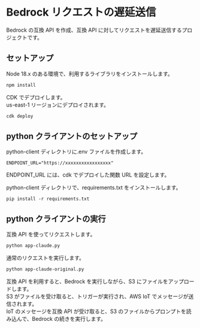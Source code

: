# Bedrock リクエストの遅延送信

Bedrock の互換 API を作成、互換 API に対してリクエストを遅延送信するプロジェクトです。

## セットアップ

Node 18.x のある環境で、利用するライブラリをインストールします。

```bash
npm install
```

CDK でデプロイします。  
us-east-1 リージョンにデプロイされます。

```bash
cdk deploy
```

## python クライアントのセットアップ

python-client ディレクトリに.env ファイルを作成します。

```text
ENDPOINT_URL="https://xxxxxxxxxxxxxxxxx"
```

ENDPOINT_URL には、cdk でデプロイした関数 URL を設定します。

python-client ディレクトリで、requirements.txt をインストールします。

```
pip install -r requirements.txt
```

## python クライアントの実行

互換 API を使ってリクエストします。

```bash
python app-claude.py
```

通常のリクエストを実行します。

```bash
python app-claude-original.py
```

互換 API を利用すると、Bedrock を実行しながら、S3 にファイルをアップロードします。  
S3 がファイルを受け取ると、トリガーが実行され、AWS IoT でメッセージが送信されます。  
IoT のメッセージを互換 API が受け取ると、S3 のファイルからプロンプトを読み込んで、Bedrock の続きを実行します。
